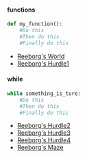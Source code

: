 #### functions

```python
def my_function():
    #Do this
    #Then do this
    #Finally do this

```

- [Reeborg's World](001.%20reeborg's_world.py)
- [Reeborg's Hurdle1](002.%20Reeborg's_Hurdle1.py)

#### while

```python
while something_is_ture:
    #Do this
    #Then do this
    #Finally do this
```

- [Reeborg's Hurdle2](003.%20Reeborg's_Hurdle2.py)
- [Reeborg's Hurdle3](004.%20Reeborg's_Hurdle3.py)
- [Reeborg's Hurdle4](005.%20Reeborg's_Hurdle4.py)
- [Reeborg's Maze](006.%20Reeborg's_Maze.py)